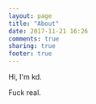 ```yaml
---
layout: page
title: "About"
date: 2017-11-21 16:26
comments: true
sharing: true
footer: true
---
```


Hi, I'm kd.

Fuck real.